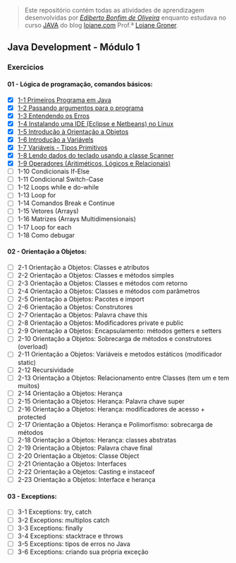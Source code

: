> Este repositório contém todas as atividades de aprendizagem desenvolvidas por _[Ediberto Bonfim de Oliveira](https://www.linkedin.com/in/ediberto-b-oliveira-872926178/)_ enquanto estudava no curso [JAVA](https://www.youtube.com/watch?v=LnORjqZUMIQ&list=PLGxZ4Rq3BOBq0KXHsp5J3PxyFaBIXVs3r&ab_channel=LoianeGroner) do blog [loiane.com](http://loiane.com/) Prof.ª [Loiane Groner](https://github.com/loiane).

## Java Development - Módulo 1

### Exercicios

#### 01 - Lógica de programação, comandos básicos:

- [x] [1-1 Primeiros Programa em Java](https://www.youtube.com/watch?v=mu2ti43cgwc&list=PLGxZ4Rq3BOBq0KXHsp5J3PxyFaBIXVs3r&index=6&ab_channel=LoianeGroner)
- [x] [1-2 Passando argumentos para o programa](https://www.youtube.com/watch?v=dhGPGv7XCM8&list=PLGxZ4Rq3BOBq0KXHsp5J3PxyFaBIXVs3r&index=8&ab_channel=LoianeGroner)
- [x] [1-3 Entendendo os Erros](https://www.youtube.com/watch?v=NoEoOaTSFMo&list=PLGxZ4Rq3BOBq0KXHsp5J3PxyFaBIXVs3r&index=10&ab_channel=LoianeGroner)
- [x] [1-4 Instalando uma IDE (Eclipse e Netbeans) no Linux](https://www.youtube.com/watch?v=74QEhBpzixs&list=PLGxZ4Rq3BOBq0KXHsp5J3PxyFaBIXVs3r&index=12&ab_channel=LoianeGroner)
- [x] [1-5 Introdução à Orientação a Objetos](https://www.youtube.com/watch?v=KUUrrIX6wGo&list=PLGxZ4Rq3BOBq0KXHsp5J3PxyFaBIXVs3r&index=12&ab_channel=LoianeGroner)
- [x] [1-6 Introdução a Variávels](https://www.youtube.com/watch?v=ELBqT_rueAQ&list=PLGxZ4Rq3BOBq0KXHsp5J3PxyFaBIXVs3r&index=13&ab_channel=LoianeGroner)
- [x] [1-7 Variáveis - Tipos Primitivos](https://www.youtube.com/watch?v=aqiB58NpKLw&list=PLGxZ4Rq3BOBq0KXHsp5J3PxyFaBIXVs3r&index=14&ab_channel=LoianeGroner)
- [x] [1-8 Lendo dados do teclado usando a classe Scanner](https://www.youtube.com/watch?v=Z6Y8zupCKfk&list=PLGxZ4Rq3BOBq0KXHsp5J3PxyFaBIXVs3r&index=15&ab_channel=LoianeGroner)
- [x] [1-9 Operadores (Aritiméticos, Lógicos e Relacionais)](https://www.youtube.com/watch?v=199tKAE6sxo&list=PLGxZ4Rq3BOBq0KXHsp5J3PxyFaBIXVs3r&index=16&ab_channel=LoianeGroner)
- [ ] 1-10 Condicionais If-Else
- [ ] 1-11 Condicional Switch-Case
- [ ] 1-12 Loops while e do-while
- [ ] 1-13 Loop for
- [ ] 1-14 Comandos Break e Continue
- [ ] 1-15 Vetores (Arrays)
- [ ] 1-16 Matrizes (Arrays Multidimensionais)
- [ ] 1-17 Loop for each
- [ ] 1-18 Como debugar

#### 02 - Orientação a Objetos:

- [ ] 2-1 Orientação a Objetos: Classes e atributos
- [ ] 2-2 Orientação a Objetos: Classes e métodos simples
- [ ] 2-3 Orientação a Objetos: Classes e métodos com retorno
- [ ] 2-4 Orientação a Objetos: Classes e métodos com parâmetros
- [ ] 2-5 Orientação a Objetos: Pacotes e import
- [ ] 2-6 Orientação a Objetos: Construtores
- [ ] 2-7 Orientação a Objetos: Palavra chave this
- [ ] 2-8 Orientação a Objetos: Modificadores private e public
- [ ] 2-9 Orientação a Objetos: Encapsulamento: métodos getters e setters
- [ ] 2-10 Orientação a Objetos: Sobrecarga de métodos e construtores (overload)
- [ ] 2-11 Orientação a Objetos: Variáveis e metodos estáticos (modificador static)
- [ ] 2-12 Recursividade
- [ ] 2-13 Orientação a Objetos: Relacionamento entre Classes (tem um e tem muitos)
- [ ] 2-14 Orientação a Objetos: Herança
- [ ] 2-15 Orientação a Objetos: Herança: Palavra chave super
- [ ] 2-16 Orientação a Objetos: Herança: modificadores de acesso + protected
- [ ] 2-17 Orientação a Objetos: Herança e Polimorfismo: sobrecarga de métodos
- [ ] 2-18 Orientação a Objetos: Herança: classes abstratas
- [ ] 2-19 Orientação a Objetos: Palavra chave final
- [ ] 2-20 Orientação a Objetos: Classe Object
- [ ] 2-21 Orientação a Objetos: Interfaces
- [ ] 2-22 Orientação a Objetos: Casting e instaceof
- [ ] 2-23 Orientação a Objetos: Interface e herança

#### 03 - Exceptions:

- [ ] 3-1 Exceptions: try, catch
- [ ] 3-2 Exceptions: multiplos catch
- [ ] 3-3 Exceptions: finally
- [ ] 3-4 Exceptions: stacktrace e throws
- [ ] 3-5 Exceptions: tipos de erros no Java
- [ ] 3-6 Exceptions: criando sua própria exceção
